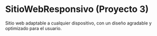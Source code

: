 # SitioWebResponsivo (Proyecto 3)

Sitio web adaptable a cualquier dispositivo, con un diseño agradable y optimizado para el usuario.

